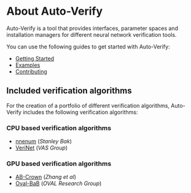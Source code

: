 # About Auto-Verify

Auto-Verify is a tool that provides interfaces, parameter spaces and installation managers for different neural network verification tools.

You can use the following guides to get started with Auto-Verify:

- [Getting Started](getting-started.md)
- [Examples](examples.md)
- [Contributing](contributing.md)

<!-- TODO: Write some information about the portfolio construction algorithms -->

## Included verification algorithms

For the creation of a portfolio of different verification algorithms, Auto-Verify includes the following verification algorithms:

### CPU based verification algorithms

- [nnenum](https://github.com/stanleybak/nnenum) (_Stanley Bak_)
- [VeriNet](https://github.com/vas-group-imperial/VeriNet) (_VAS Group_)

### GPU based verification algorithms

- [AB-Crown](https://github.com/Verified-Intelligence/alpha-beta-CROWN) (_Zhang et al_)
- [Oval-BaB](https://github.com/oval-group/oval-bab) (_OVAL Research Group_)
